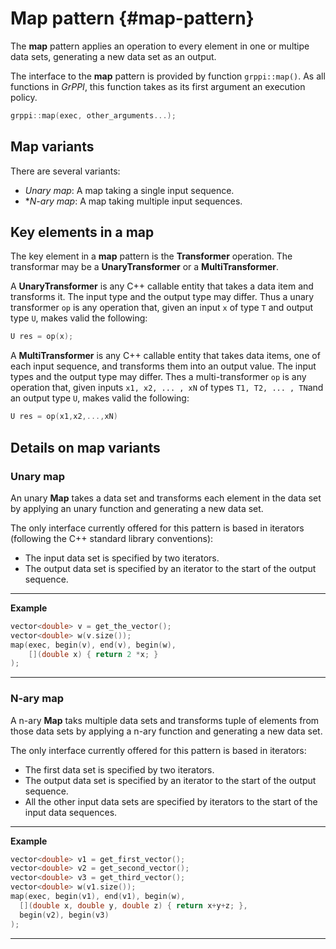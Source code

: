 # Map pattern {#map-pattern}

The **map** pattern applies an operation to every element in one or multipe data sets, generating a new data set as an output.

The interface to the **map** pattern is provided by function `grppi::map()`. As all functions in *GrPPI*, this function takes as its first argument an execution policy.

~~~c++
grppi::map(exec, other_arguments...);
~~~

## Map variants

There are several variants:

* *Unary map*: A map taking a single input sequence.
* **N-ary map*: A map taking multiple input sequences.

## Key elements in a map

The key element in a **map** pattern is the **Transformer** operation. The transformar may be a **UnaryTransformer** or a **MultiTransformer**.

A **UnaryTransformer** is any C++ callable entity that takes a data item and transforms it. The input type and the output type may differ. Thus a unary transformer `op` is any operation that, given an input `x` of type `T` and output type `U`, makes valid the following:

~~~c++
U res = op(x);
~~~

A **MultiTransformer** is any C++ callable entity that takes data items, one of each input sequence, and transforms them into an output value. The input types and the output type may differ. Thes a multi-transformer `op` is any operation that, given inputs `x1, x2, ... , xN` of types `T1, T2, ... , TN`and an output type `U`, makes valid the following:

~~~c++
U res = op(x1,x2,...,xN)
~~~

## Details on map variants

### Unary map

An unary **Map** takes a data set and transforms each element in the data set by applying an unary function and generating a new data set.

The only interface currently offered for this pattern is based in iterators (following the C++ standard library conventions):

  * The input data set is specified by two iterators.
  * The output data set is specified by an iterator to the start of the output sequence.

---
**Example**
~~~c++
vector<double> v = get_the_vector();
vector<double> w(v.size());
map(exec, begin(v), end(v), begin(w),
    [](double x) { return 2 *x; }
);
~~~
---


### N-ary map

A n-ary **Map** taks multiple data sets and transforms tuple of elements from those data sets by applying a n-ary function and generating a new data set.

The only interface currently offered for this pattern is based in iterators:

  * The first data set is specified by two iterators.
  * The output data set is specified by an iterator to the start of the output sequence.
  * All the other input data sets are specified by iterators to the start of the input data sequences.

---
**Example**
~~~c++
vector<double> v1 = get_first_vector();
vector<double> v2 = get_second_vector();
vector<double> v3 = get_third_vector();
vector<double> w(v1.size());
map(exec, begin(v1), end(v1), begin(w),
  [](double x, double y, double z) { return x+y+z; },
  begin(v2), begin(v3)
);
~~~
---
